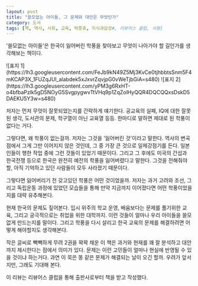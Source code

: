 ```yaml
---
layout: post
title: "쓸모없는 아이들, 그 문제와 대안은 무엇인가"
category: 도서
tags: [책, 역사, 사회, 교육, 박풍휴, 지식과감성#, 리뷰어스 클럽, 서평]
---
```


'쓸모없는 아이들'은
한국이 잃어버린 학풍을 찾아보고 무엇이 나아가야 할 길인가를 생각해보는 책이다.

<p class="center" markdown="1">
![표지 1](https://lh3.googleusercontent.com/FeJb9kN49Z5Mj3KvCe0tjhbbtsSnm5F4mKCAP3X_1FUZqJUl_alabdek5xJxvrZqvjpG0vWeTjbGiA=s480)
![표지 2](https://lh3.googleusercontent.com/yPM3g6RxHT-o4bfbaPzlk5gD5NOyG5SvgpygwvTtVHq9p1ZqZolHyQQR4DQCQQxsDskD5DAEKU5Y3w=s480)
</p>

저자는 먼저 무엇이 잘못되었는지를 간략하게 얘기한다.
공교육의 실패, IQ에 대한 잘못된 생각, 도서관의 문제, 학구열이 아닌 교육열 등등.
한마디로 말하면 제대로 된 학풍이 없다는 거다.

그렇다면, 왜 학풍이 없는걸까.
저자는 그것을 '잃어버린 것'이라고 말한다.
역사의 변곡점에서 그게 그만 이어지지 않은 것인데,
그 중 가장 큰 것으로 일제강점기를 든다.
일본인들이 행한 작업 중에 그런 것들이 있었기 때문이다.
그리고 그 후에도 미국의 간섭과 한국전쟁 등으로
한국은 완전히 예전의 학풍을 잃어버렸다고 말한다.
그것을 전해줘야 할, 아직 기억하고 있던 사람들이 모두 사라졌기 때문이다.

그렇다면 잃어버리기 전 갖고있던 학풍은 어떤 것이었을까.
저자는 과거 고려와 조선, 그리고 독립운동 과정에 있었던 모습들을 통해
만약 지금까지 이어졌다면 어떤 학풍이었을지를 대략 유추해본다.

현재 한국의 문제도 짚어본다.
입시 위주의 학교 운영,
배움보다는 문제를 풀기위한 교육,
그리고 궁극적으로는 취업을 위한 대학까지.
이런 것들이 얼마나 우리 아이들을 쓸모없게 만드는지를 말이다.
그리고 학풍을 다시 살리고 한국 교육의 문제를 해결하려면 어떻게 해야할지도 생각해본다.

작은 글씨로 빽빽하게 무려 2권을 꽉꽉 채운 이 책은
과거와 현재를 꽤 잘 분석하고
대안까지 제시한다는 점에서 의미가 있다.
문제는 이런 고민들이 얼마나 현실에 반영될 수 있을 것이냐 하는거다.
과연 이 묵은 똥 같은 문제가 해결되는 날이 오긴 할까.
우려가 앞서지만, 그래도 기대해 본다.



<div class="im im-info">
이 리뷰는 리뷰어스 클럽을 통해 출판사로부터 책을 받고 작성했다.
</div>
